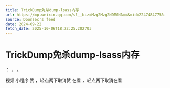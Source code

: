 ```yaml
---
title: TrickDump免杀dump-lsass内存
url: https://mp.weixin.qq.com/s?__biz=Mzg2Mzg2NDM0NA==&mid=2247484775&idx=1&sn=b074800c3010b1bfbfd592fec7828661
source: Doonsec's feed
date: 2024-09-22
fetch_date: 2025-10-06T18:22:25.202703
---
```


# TrickDump免杀dump-lsass内存

：
，
。

视频
小程序
赞
，轻点两下取消赞
在看
，轻点两下取消在看